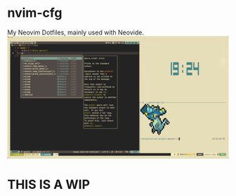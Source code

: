 # nvim-cfg

My Neovim Dotfiles, mainly used with Neovide.
![Home](screenshots/Home.png)

# THIS IS A WIP
